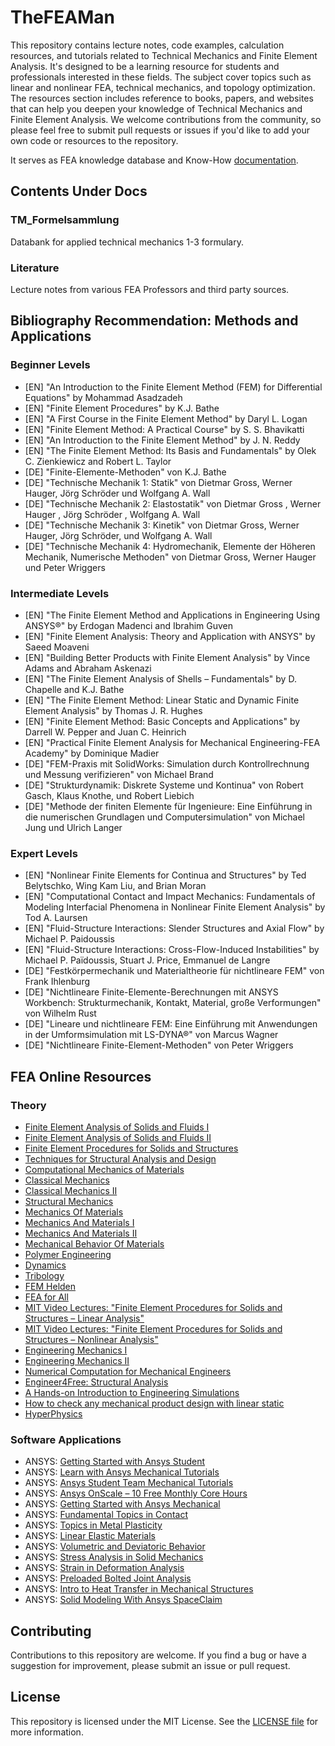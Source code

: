 # TheFEAMan

This repository contains lecture notes, code examples, calculation resources, and tutorials related to Technical Mechanics and Finite Element Analysis. It's designed to be a learning resource for students and professionals interested in these fields. The subject cover topics such as linear and nonlinear FEA, technical mechanics, and topology optimization. The resources section includes reference to books, papers, and websites that can help you deepen your knowledge of Technical Mechanics and Finite Element Analysis. We welcome contributions from the community, so please feel free to submit pull requests or issues if you'd like to add your own code or resources to the repository.

It serves as FEA knowledge database and Know-How [documentation](https://github.com/pizofreude/TheFEAMan/tree/main/docs).

## Contents Under Docs

### TM_Formelsammlung

Databank for applied technical mechanics 1-3 formulary.

### Literature

Lecture notes from various FEA Professors and third party sources.

## Bibliography Recommendation: Methods and Applications

### Beginner Levels

- [EN] "An Introduction to the Finite Element Method (FEM) for Differential Equations" by Mohammad Asadzadeh
- [EN] "Finite Element Procedures" by K.J. Bathe
- [EN] "A First Course in the Finite Element Method" by Daryl L. Logan
- [EN] "Finite Element Method: A Practical Course" by S. S. Bhavikatti
- [EN] "An Introduction to the Finite Element Method" by J. N. Reddy
- [EN] "The Finite Element Method: Its Basis and Fundamentals" by Olek C. Zienkiewicz and Robert L. Taylor
- [DE] "Finite-Elemente-Methoden" von K.J. Bathe
- [DE] "Technische Mechanik 1: Statik" von Dietmar Gross, Werner Hauger, Jörg Schröder und Wolfgang A. Wall
- [DE] "Technische Mechanik 2: Elastostatik" von Dietmar Gross , Werner Hauger , Jörg Schröder , Wolfgang A. Wall
- [DE] "Technische Mechanik 3: Kinetik" von Dietmar Gross, Werner Hauger, Jörg Schröder, und Wolfgang A. Wall
- [DE] "Technische Mechanik 4: Hydromechanik, Elemente der Höheren Mechanik, Numerische Methoden" von Dietmar Gross, Werner Hauger und Peter Wriggers

### Intermediate Levels

- [EN] "The Finite Element Method and Applications in Engineering Using ANSYS®" by Erdogan Madenci and Ibrahim Guven
- [EN] "Finite Element Analysis: Theory and Application with ANSYS" by Saeed Moaveni
- [EN] "Building Better Products with Finite Element Analysis" by Vince Adams and Abraham Askenazi
- [EN] "The Finite Element Analysis of Shells – Fundamentals" by D. Chapelle and K.J. Bathe
- [EN] "The Finite Element Method: Linear Static and Dynamic Finite Element Analysis" by Thomas J. R. Hughes
- [EN] "Finite Element Method: Basic Concepts and Applications" by Darrell W. Pepper and Juan C. Heinrich
- [EN] "Practical Finite Element Analysis for Mechanical Engineering-FEA Academy" by Dominique Madier
- [DE] "FEM-Praxis mit SolidWorks: Simulation durch Kontrollrechnung und Messung verifizieren" von Michael Brand
- [DE] "Strukturdynamik: Diskrete Systeme und Kontinua" von Robert Gasch, Klaus Knothe, und Robert Liebich
- [DE] "Methode der finiten Elemente für Ingenieure: Eine Einführung in die numerischen Grundlagen und Computersimulation" von Michael Jung und Ulrich Langer

### Expert Levels

- [EN] "Nonlinear Finite Elements for Continua and Structures" by Ted Belytschko, Wing Kam Liu, and Brian Moran
- [EN] "Computational Contact and Impact Mechanics: Fundamentals of Modeling Interfacial Phenomena in Nonlinear Finite Element Analysis" by Tod A. Laursen
- [EN] "Fluid-Structure Interactions: Slender Structures and Axial Flow" by Michael P. Paidoussis
- [EN] "Fluid-Structure Interactions: Cross-Flow-Induced Instabilities" by Michael P. Païdoussis, Stuart J. Price, Emmanuel de Langre
- [DE] "Festkörpermechanik und Materialtheorie für nichtlineare FEM" von Frank Ihlenburg
- [DE] "Nichtlineare Finite-Elemente-Berechnungen mit ANSYS Workbench: Strukturmechanik, Kontakt, Material, große Verformungen" von Wilhelm Rust
- [DE] "Lineare und nichtlineare FEM: Eine Einführung mit Anwendungen in der Umformsimulation mit LS-DYNA®" von Marcus Wagner
- [DE] "Nichtlineare Finite-Element-Methoden" von Peter Wriggers

## FEA Online Resources

### Theory

- [Finite Element Analysis of Solids and Fluids I](https://ocw.mit.edu/courses/2-092-finite-element-analysis-of-solids-and-fluids-i-fall-2009/)
- [Finite Element Analysis of Solids and Fluids II](https://ocw.mit.edu/courses/2-094-finite-element-analysis-of-solids-and-fluids-ii-spring-2011/)
- [Finite Element Procedures for Solids and Structures](https://ocw.mit.edu/courses/res-2-002-finite-element-procedures-for-solids-and-structures-spring-2010/)
- [Techniques for Structural Analysis and Design](https://ocw.mit.edu/courses/16-21-techniques-for-structural-analysis-and-design-spring-2005/)
- [Computational Mechanics of Materials](https://ocw.mit.edu/courses/16-225-computational-mechanics-of-materials-fall-2003/)
- [Classical Mechanics](https://ocw.mit.edu/courses/8-01sc-classical-mechanics-fall-2016/)
- [Classical Mechanics II](https://ocw.mit.edu/courses/8-223-classical-mechanics-ii-january-iap-2017/)
- [Structural Mechanics](https://ocw.mit.edu/courses/2-080j-structural-mechanics-fall-2013/)
- [Mechanics Of Materials](https://ocw.mit.edu/courses/3-11-mechanics-of-materials-fall-1999/)
- [Mechanics And Materials I](https://ocw.mit.edu/courses/2-001-mechanics-materials-i-fall-2006/)
- [Mechanics And Materials II](https://ocw.mit.edu/courses/2-002-mechanics-and-materials-ii-spring-2004/)
- [Mechanical Behavior Of Materials](https://ocw.mit.edu/courses/3-032-mechanical-behavior-of-materials-fall-2007/)
- [Polymer Engineering](https://ocw.mit.edu/courses/3-064-polymer-engineering-fall-2003/)
- [Dynamics](https://ocw.mit.edu/courses/2-032-dynamics-fall-2004/)
- [Tribology](https://ocw.mit.edu/courses/2-800-tribology-fall-2004/)
- [FEM Helden](https://fem-helden.de/)
- [FEA for All](http://feaforall.com/)
- [MIT Video Lectures: "Finite Element Procedures for Solids and Structures – Linear Analysis"](http://ocw2.mit.edu/resources/res-2-002-finite-element-procedures-for-solids-and-structures-spring-2010/linear/)
- [MIT Video Lectures: "Finite Element Procedures for Solids and Structures – Nonlinear Analysis"](http://ocw2.mit.edu/resources/res-2-002-finite-element-procedures-for-solids-and-structures-spring-2010/nonlinear/)
- [Engineering Mechanics I](https://ocw.mit.edu/courses/1-050-engineering-mechanics-i-fall-2007/)
- [Engineering Mechanics II](https://ocw.mit.edu/courses/1-060-engineering-mechanics-ii-spring-2006/)
- [Numerical Computation for Mechanical Engineers](https://ocw.mit.edu/courses/2-086-numerical-computation-for-mechanical-engineers-fall-2014/)
- [Engineer4Free: Structural Analysis](https://youtube.com/playlist?list=PLOAuB8dR35oe8lcGo-ic-f5HdxpXEanvb)
- [A Hands-on Introduction to Engineering Simulations](https://www.edx.org/course/a-hands-on-introduction-to-engineering-simulations)
- [How to check any mechanical product design with linear static](https://feaforall.com/courses/fea-foundations-check-mechanical-product-design-linear-static/)
- [HyperPhysics](http://hyperphysics.phy-astr.gsu.edu/hbase/index.html)

### Software Applications

- ANSYS: [Getting Started with Ansys Student](https://www.youtube.com/playlist?list=PLQMtm0_chcLx4NoPbUFkqLHoOomntN0Gr)
- ANSYS: [Learn with Ansys Mechanical Tutorials](https://www.youtube.com/playlist?list=PLQMtm0_chcLxuLow8a0tl2S0DLGh5q1oP)
- ANSYS: [Ansys Student Team Mechanical Tutorials](https://www.youtube.com/playlist?list=PLQMtm0_chcLwKt2NPwtUfbrP2s72hE47j)
- ANSYS: [Ansys OnScale – 10 Free Monthly Core Hours](https://www.ansys.com/academic/students/ansys-onscale)
- ANSYS: [Getting Started with Ansys Mechanical](https://courses.ansys.com/index.php/courses/getting-started-with-ansys-mechanical/)
- ANSYS: [Fundamental Topics in Contact](https://courses.ansys.com/index.php/courses/fundamental-topics-in-contact/)
- ANSYS: [Topics in Metal Plasticity](https://courses.ansys.com/index.php/courses/topics-in-metal-plasticity/)
- ANSYS: [Linear Elastic Materials](https://courses.ansys.com/index.php/courses/linear-elastic-materials/)
- ANSYS: [Volumetric and Deviatoric Behavior](https://courses.ansys.com/index.php/courses/volumetric-and-deviatoric-behavior/)
- ANSYS: [Stress Analysis in Solid Mechanics](https://courses.ansys.com/index.php/courses/stress-analysis/)
- ANSYS: [Strain in Deformation Analysis](https://courses.ansys.com/index.php/courses/mechanical-strain/)
- ANSYS: [Preloaded Bolted Joint Analysis](https://courses.ansys.com/index.php/courses/bolted-connections-2/)
- ANSYS: [Intro to Heat Transfer in Mechanical Structures](https://courses.ansys.com/index.php/courses/heat-transfer/)
- ANSYS: [Solid Modeling With Ansys SpaceClaim](https://courses.ansys.com/index.php/courses/solid-modeling-with-ansys-spaceclaim/)

## Contributing

Contributions to this repository are welcome. If you find a bug or have a suggestion for improvement, please submit an issue or pull request.

## License

This repository is licensed under the MIT License. See the [LICENSE file](https://github.com/pizofreude/TheFEAMan/blob/main/LICENSE) for more information.